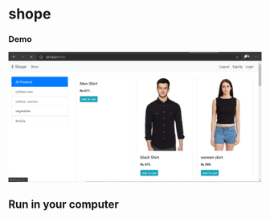 # shope
### Demo 
<img src='https://github.com/Nirajsah17/shope/blob/main/Allproduct.png'>


<h2>Run in your computer</h2>
